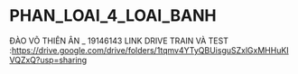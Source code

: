 # PHAN_LOAI_4_LOAI_BANH
ĐÀO VÕ THIÊN ÂN _ 19146143
LINK DRIVE TRAIN VÀ TEST :https://drive.google.com/drive/folders/1tqmv4YTyQBUisguSZxlGxMHHuKIVQZxQ?usp=sharing
